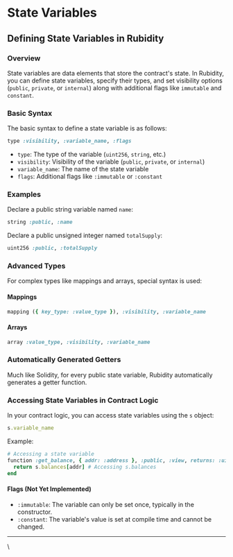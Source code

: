 # State Variables

## Defining State Variables in Rubidity

### Overview

State variables are data elements that store the contract's state. In Rubidity, you can define state variables, specify their types, and set visibility options (`public`, `private`, or `internal`) along with additional flags like `immutable` and `constant`.

### Basic Syntax

The basic syntax to define a state variable is as follows:

```ruby
type :visibility, :variable_name, :flags
```

* `type`: The type of the variable (`uint256`, `string`, etc.)
* `visibility`: Visibility of the variable (`public`, `private`, or `internal`)
* `variable_name`: The name of the state variable
* `flags`: Additional flags like `:immutable` or `:constant`

### Examples

Declare a public string variable named `name`:

```ruby
string :public, :name
```

Declare a public unsigned integer named `totalSupply`:

```ruby
uint256 :public, :totalSupply
```

### Advanced Types

For complex types like mappings and arrays, special syntax is used:

#### **Mappings**

```ruby
mapping ({ key_type: :value_type }), :visibility, :variable_name
```

#### **Arrays**

```ruby
array :value_type, :visibility, :variable_name
```

### Automatically Generated Getters

Much like Solidity, for every public state variable, Rubidity automatically generates a getter function.

### Accessing State Variables in Contract Logic

In your contract logic, you can access state variables using the `s` object:

```ruby
s.variable_name
```

Example:

```ruby
# Accessing a state variable
function :get_balance, { addr: :address }, :public, :view, returns: :uint256 do
  return s.balances[addr] # Accessing s.balances
end
```

#### Flags (Not Yet Implemented)

* `:immutable`: The variable can only be set once, typically in the constructor.
* `:constant`: The variable's value is set at compile time and cannot be changed.

***

\
